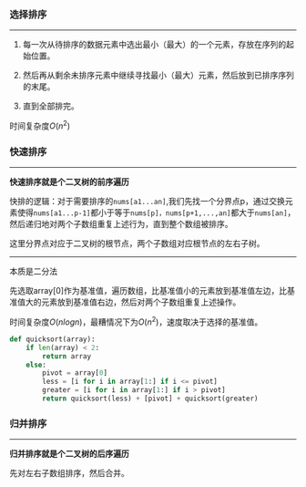 ### 选择排序

----

1. 每一次从待排序的数据元素中选出最小（最大）的一个元素，存放在序列的起始位置。

2. 然后再从剩余未排序元素中继续寻找最小（最大）元素，然后放到已排序序列的末尾。

3. 直到全部排完。

时间复杂度$O(n^2)$



### 快速排序

----

**快速排序就是个二叉树的前序遍历**

快排的逻辑：对于需要排序的`nums[a1...an]`,我们先找一个分界点p，通过交换元素使得`nums[a1...p-1]`都小于等于`nums[p]，nums[p+1,...,an]`都大于`nums[an]`，然后递归地对两个子数组重复上述行为，直到整个数组被排序。

这里分界点对应于二叉树的根节点，两个子数组对应根节点的左右子树。

----

本质是二分法

先选取array[0]作为基准值，遍历数组，比基准值小的元素放到基准值左边，比基准值大的元素放到基准值右边，然后对两个子数组重复上述操作。

时间复杂度$O(nlogn)$，最糟情况下为$O(n^2)$，速度取决于选择的基准值。

```python
def quicksort(array):  
    if len(array) < 2:     
        return array  
    else:     
        pivot = array[0]     
        less = [i for i in array[1:] if i <= pivot]     
        greater = [i for i in array[1:] if i > pivot]   
        return quicksort(less) + [pivot] + quicksort(greater)
```



### 归并排序

----

**归并排序就是个二叉树的后序遍历**

先对左右子数组排序，然后合并。

